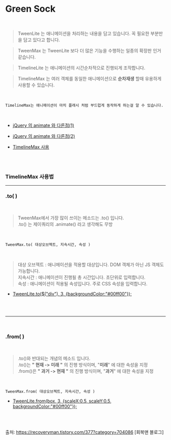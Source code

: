 # Green Sock
<br>

>TweenLite 는 애니메이션을 처리하는 내용을 담고 있습니다. 꼭 필요한 부분만을 담고 있다고 합니다.

>TweenMax 는 TweenLite 보다 더 많은 기능을 수행하는 일종의 확장판 인거 같습니다.

>TimelineLite 는 애니메이션의 시간순차적으로 진행되게 조작합니다.

>TimelineMax 는 여러 객체를 동일한 애니메이션으로 <b>순차재생</b> 할때 유용하게 사용할 수 있습니다.

<br>

```
TimelineMax는 애니메이션이 마치 플래시 처럼 부드럽게 동작하게 하는걸 알 수 있습니다.
```
<br>

* [jQuery 의 animate 와 다른점(1)](//jsfiddle.net/recoveryman/kh3pnzhz/2/embedded/result,js,html,css/ ) <br>

* [jQuery 의 animate 와 다른점(2)](//jsfiddle.net/recoveryman/wjnspybg/embedded/result,js,html,css/ ) 

* [TimelineMax 사용](//jsfiddle.net/recoveryman/dzocnc2o/1/embedded/result,js,html,css/ )<br><br>
<br>



### TimelineMax 사용법
---


### .to( ) 
<br>

>TweenMax에서 가장 많이 쓰이는 메소드는 .to() 입니다.<br>
.to() 는 제이쿼리의 .animate() 라고 생각해도 무방

<br>

```
TweenMax.to( 대상오브젝트, 지속시간, 속성 )
```
<br>

>대상 오브젝트 : 애니메이션을 적용할 대상입니다. DOM 객체가 아닌 JS 객체도 가능합니다.<br>
지속시간 : 애니메이션이 진행될 총 시간입니다. 초단위로 입력합니다.<br>
속성 : 애니메이션이 적용될 속성입니다. 주로 CSS 속성을 입력합니다.


* [TweenLite.to($("div"), 3, {backgroundColor:"#00ff00"});](//jsfiddle.net/recoveryman/dzocnc2o/4/embedded/result,js,html,css/)<br><br>
<br>

---
<br>


### .from( )
<br>

>.to()와 반대되는 개념의 메소드 입니다.<br>
.to()는 **" 현재 -> 미래 "** 의 진행 방식이며, "**미래**" 에 대한 속성을 지정  <br>
.from()은 **" 과거 -> 현재 "** 의 진행 방식이며, "**과거**" 에 대한 속성을 지정 

<br>

```
TweenMax.from( 대상오브젝트, 지속시간, 속성 )
```

* [TweenLite.from(box, 3, {scaleX:0.5, scaleY:0.5, backgroundColor:"#00ff00"});](//jsfiddle.net/recoveryman/az7mbmct/embedded/result,js,html,css/)<br><br>
<br>











출처: https://recoveryman.tistory.com/377?category=704086 [회복맨 블로그]
